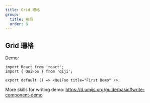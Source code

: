 ```yaml
---
title: Grid 珊格
group:
  title: 布局
  order: 8
---
```


## Grid 珊格

Demo:

```tsx
import React from 'react';
import { QuiFoo } from 'qiji';

export default () => <QuiFoo title="First Demo" />;
```

More skills for writing demo: https://d.umijs.org/guide/basic#write-component-demo
